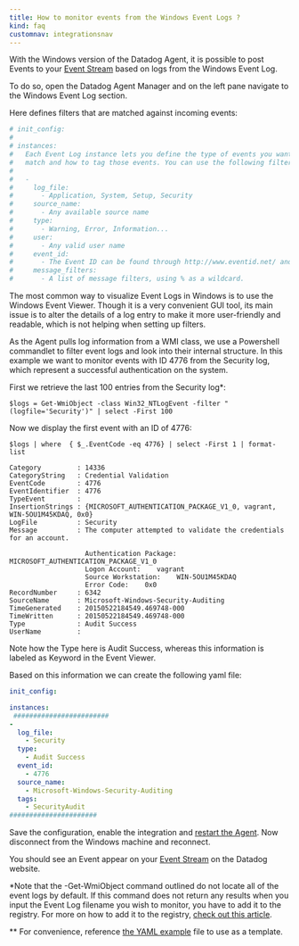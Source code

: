 ```yaml
---
title: How to monitor events from the Windows Event Logs ?
kind: faq
customnav: integrationsnav
---
```


With the Windows version of the Datadog Agent, it is possible to post Events to your [Event Stream](/graphing/event_stream/) based on logs from the Windows Event Log.

To do so, open the Datadog Agent Manager and on the left pane navigate to the Windows Event Log section.

Here defines filters that are matched against incoming events:
```yaml
# init_config:
# 
# instances:
#   Each Event Log instance lets you define the type of events you want to
#   match and how to tag those events. You can use the following filters:
#   
#   - 
#     log_file: 
#       - Application, System, Setup, Security
#     source_name: 
#       - Any available source name
#     type: 
#       - Warning, Error, Information...
#     user: 
#       - Any valid user name
#     event_id: 
#       - The Event ID can be found through http://www.eventid.net/ and viewed in the window event viewer.
#     message_filters: 
#       - A list of message filters, using % as a wildcard.
```

The most common way to visualize Event Logs in Windows is to use the Windows Event Viewer. Though it is a very convenient GUI tool, its main issue is to alter the details of a log entry to make it more user-friendly and readable, which is not helping when setting up filters.

As the Agent pulls log information from a WMI class, we use a Powershell commandlet to filter event logs and look into their internal structure. In this example we want to monitor events with ID 4776 from the Security log, which represent a successful authentication on the system.

First we retrieve the last 100 entries from the Security log*: 
```
$logs = Get-WmiObject -class Win32_NTLogEvent -filter "(logfile='Security')" | select -First 100
```

Now we display the first event with an ID of 4776:
```
$logs | where  { $_.EventCode -eq 4776} | select -First 1 | format-list

Category         : 14336
CategoryString   : Credential Validation
EventCode        : 4776
EventIdentifier  : 4776
TypeEvent        : 
InsertionStrings : {MICROSOFT_AUTHENTICATION_PACKAGE_V1_0, vagrant, WIN-5OU1M45KDAQ, 0x0}
LogFile          : Security
Message          : The computer attempted to validate the credentials for an account.

                   Authentication Package:    MICROSOFT_AUTHENTICATION_PACKAGE_V1_0
                   Logon Account:    vagrant
                   Source Workstation:    WIN-5OU1M45KDAQ
                   Error Code:    0x0
RecordNumber     : 6342
SourceName       : Microsoft-Windows-Security-Auditing
TimeGenerated    : 20150522184549.469748-000
TimeWritten      : 20150522184549.469748-000
Type             : Audit Success
UserName         : 
```

Note how the Type here is Audit Success, whereas this information is labeled as Keyword in the Event Viewer.

Based on this information we can create the following yaml file:
```yaml
init_config:

instances:
 ########################
- 
  log_file:
    - Security
  type:
    - Audit Success
  event_id: 
    - 4776
  source_name:
    - Microsoft-Windows-Security-Auditing
  tags:
    - SecurityAudit
######################
```

Save the configuration, enable the integration and [restart the Agent](/agent/faq/start-stop-restart-the-datadog-agent). Now disconnect from the Windows machine and reconnect.

You should see an Event appear on your [Event Stream](/graphing/event_stream/) on the Datadog website. 

*Note that the -Get-WmiObject command outlined do not locate all of the event logs by default. If this command does not return any results when you input the Event Log filename you wish to monitor, you have to add it to the registry. For more on how to add it to the registry, [check out this article](/integrations/faq/how-to-add-event-log-files-to-the-win32-ntlogevent-wmi-class).

** For convenience, reference [the YAML example](https://github.com/DataDog/dd-agent/tree/master/conf.d) file to use as a template. 